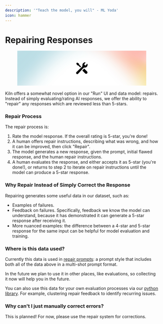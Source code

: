 ```yaml
---
description: '"Teach the model, you will" - ML Yoda'
icon: hammer
---
```


# Repairing Responses

<figure><img src="../.gitbook/assets/Repair.png" alt=""><figcaption></figcaption></figure>

Kiln offers a somewhat novel option in our "Run" UI and data model: repairs. Instead of simply evaluating/rating AI responses, we offer the ability to "repair" any responses which are reviewed less than 5-stars.

### Repair Process

The repair process is:

1. Rate the model response. If the overall rating is 5-star, you're done!
2. A human offers repair instructions, describing what was wrong, and how it can be improved, then click "Repair".
3. The model generates a new response, given the prompt, initial flawed response, and the human repair instructions.
4. A human evaluates the response, and either accepts it as 5-star (you're done!), or returns to step 2 to iterate on repair instructions until the model can produce a 5-star response.

### Why Repair Instead of Simply Correct the Response

Repairing generates some useful data in our dataset, such as:

* Examples of failures.
* Feedback on failures. Specifically, feedback we know the model can understand, because it has demonstrated it can generate a 5-star response after receiving it.
* More nuanced examples: the difference between a 4-star and 5-star response for the same input can be helpful for model evaluation and training.

### Where is this data used?

Currently this data is used in [repair prompts](prompts.md#prompt-builders-prompt-styles): a prompt style that includes both all of the data above in a multi-shot prompt format.

In the future we plan to use it in other places, like evaluations, so collecting it now will help you in the future.

You can also use this data for your own evaluation processes via our [python library](../getting-started/python-library-quickstart.md). For example, clustering repair feedback to identify recurring issues.

### Why can't I just manually correct errors?

This is planned! For now, please use the repair system for corrections.
